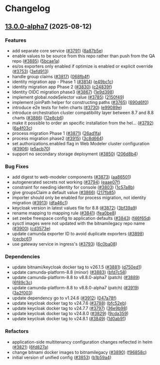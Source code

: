 # Changelog

## [13.0.0-alpha7](https://github.com/camunda/camunda-platform-helm/compare/camunda-platform-8.8-13.0.0-alpha6...camunda-platform-8.8-13.0.0-alpha7) (2025-08-12)


### Features

* add separate core service ([#3791](https://github.com/camunda/camunda-platform-helm/issues/3791)) ([8a87b5e](https://github.com/camunda/camunda-platform-helm/commit/8a87b5ef63391ecfaeda17a947d00468c3d14039))
* enable values to be source from this repo rather than push from the QA repo ([#3885](https://github.com/camunda/camunda-platform-helm/issues/3885)) ([5bcae1a](https://github.com/camunda/camunda-platform-helm/commit/5bcae1a788a86f7e11b1cf23922e1cf55c4450fe))
* es/os exporters only enabled if optimize is enabled or explicit override ([#3753](https://github.com/camunda/camunda-platform-helm/issues/3753)) ([3efd913](https://github.com/camunda/camunda-platform-helm/commit/3efd913184402b6936236f3886e72763e8ca5028))
* handle group claims ([#3817](https://github.com/camunda/camunda-platform-helm/issues/3817)) ([068fb4f](https://github.com/camunda/camunda-platform-helm/commit/068fb4fea04db6129308c3876ec269f3fee54ac1))
* identity migration app - Phase 1 ([#3814](https://github.com/camunda/camunda-platform-helm/issues/3814)) ([e49bc1c](https://github.com/camunda/camunda-platform-helm/commit/e49bc1c747e07c60e726dbe88baad548829c1c52))
* identity migration app Phase 2 ([#3830](https://github.com/camunda/camunda-platform-helm/issues/3830)) ([c24839f](https://github.com/camunda/camunda-platform-helm/commit/c24839ffc20d6707730b66fe143bfb69fb3458c4))
* Identity OIDC migration phase3 ([#3867](https://github.com/camunda/camunda-platform-helm/issues/3867)) ([1e9d398](https://github.com/camunda/camunda-platform-helm/commit/1e9d398925075808ee3b520dbb70b0de066e5c05))
* implement global.nodeSelector value ([#3785](https://github.com/camunda/camunda-platform-helm/issues/3785)) ([2150f49](https://github.com/camunda/camunda-platform-helm/commit/2150f492f9a62644046d33793b314694d2b7a40b))
* implement joinPath helper for constructing paths ([#3765](https://github.com/camunda/camunda-platform-helm/issues/3765)) ([690d6f0](https://github.com/camunda/camunda-platform-helm/commit/690d6f01a19116b3bc26ac63397c1f2ec9b6544d))
* introduce e2e tests for helm charts ([#3730](https://github.com/camunda/camunda-platform-helm/issues/3730)) ([e99089e](https://github.com/camunda/camunda-platform-helm/commit/e99089e96592e4e4e5d6d95c141701ed02979000))
* introduce orchestration cluster compatibility layer between 8.7 and 8.8 charts ([#3886](https://github.com/camunda/camunda-platform-helm/issues/3886)) ([12e8cb6](https://github.com/camunda/camunda-platform-helm/commit/12e8cb670ebba327c8c140868fc64b462bd23fcb))
* make it possible to order an specific installation from the hel… ([#3792](https://github.com/camunda/camunda-platform-helm/issues/3792)) ([6a4f03c](https://github.com/camunda/camunda-platform-helm/commit/6a4f03c5598bbd41cae16065730ba9dbe9e895ab))
* process migration Phase 1 ([#3871](https://github.com/camunda/camunda-platform-helm/issues/3871)) ([26ad1fa](https://github.com/camunda/camunda-platform-helm/commit/26ad1fa74100eaf6ace99197d2971ee2c66db513))
* process migration phase2 ([#3915](https://github.com/camunda/camunda-platform-helm/issues/3915)) ([3c8d664](https://github.com/camunda/camunda-platform-helm/commit/3c8d66407aaff0c11bec0716fee73da35e7ffa68))
* set authorizations.enabled flag in Web Modeler cluster configuration ([#3906](https://github.com/camunda/camunda-platform-helm/issues/3906)) ([e5acb70](https://github.com/camunda/camunda-platform-helm/commit/e5acb70b7b8c29cb5d5c73eec6aaed9c67c325c0))
* support no secondary storage deployment ([#3850](https://github.com/camunda/camunda-platform-helm/issues/3850)) ([206d8b4](https://github.com/camunda/camunda-platform-helm/commit/206d8b47dc2cab5dd208736865a66fe48e123b1b))


### Bug Fixes

* add digest to web-modeler components ([#3873](https://github.com/camunda/camunda-platform-helm/issues/3873)) ([aa86501](https://github.com/camunda/camunda-platform-helm/commit/aa86501c72aee6367940f51f8eb5767955b0901b))
* autogenerated secrets not working ([#3794](https://github.com/camunda/camunda-platform-helm/issues/3794)) ([eaae07f](https://github.com/camunda/camunda-platform-helm/commit/eaae07f2ffe2aa35cdcb3885f33ab597188d0369))
* constraint for needing identity for console ([#3803](https://github.com/camunda/camunda-platform-helm/issues/3803)) ([1c57a8b](https://github.com/camunda/camunda-platform-helm/commit/1c57a8bec394bc6fe450fff89a95c31d9e68d031))
* give groupsClaim a default value ([#3866](https://github.com/camunda/camunda-platform-helm/issues/3866)) ([217fb85](https://github.com/camunda/camunda-platform-helm/commit/217fb85302fa5e8c965ec9fc7358156c475b9212))
* importer should only be enabled for process migration, not identity migration ([#3913](https://github.com/camunda/camunda-platform-helm/issues/3913)) ([dfa46c1](https://github.com/camunda/camunda-platform-helm/commit/dfa46c14935c6038b9b1357c90c7c54d68ac8991))
* keycloak version in latest values file for 8.8 ([#3872](https://github.com/camunda/camunda-platform-helm/issues/3872)) ([3bf39a9](https://github.com/camunda/camunda-platform-helm/commit/3bf39a988dc217eb4dca19f9c6141d31048e4638))
* rename mapping to mapping rule ([#3841](https://github.com/camunda/camunda-platform-helm/issues/3841)) ([fea0be8](https://github.com/camunda/camunda-platform-helm/commit/fea0be8a8cd755496c696fe9d49bae6789fde78b))
* set zeebe freespace config to application defaults ([#3843](https://github.com/camunda/camunda-platform-helm/issues/3843)) ([f46f65d](https://github.com/camunda/camunda-platform-helm/commit/f46f65d57fd1704e8db166b0ec45695a8e309fc4))
* sysctl images were not updated with the bitnamilegacy repo name ([#3900](https://github.com/camunda/camunda-platform-helm/issues/3900)) ([cd3573e](https://github.com/camunda/camunda-platform-helm/commit/cd3573ec0db17daf60ce17f3b9249234af4934f0))
* update camunda exporter ID to avoid duplicate exporters ([#3898](https://github.com/camunda/camunda-platform-helm/issues/3898)) ([cecbc61](https://github.com/camunda/camunda-platform-helm/commit/cecbc6194baafce1116ddfd26390a00db4a21bc9))
* use gateway service in ingress's ([#3793](https://github.com/camunda/camunda-platform-helm/issues/3793)) ([6c0ba08](https://github.com/camunda/camunda-platform-helm/commit/6c0ba08783c7865049bc10852847fb5a0d4d823c))


### Dependencies

* update bitnami/keycloak docker tag to v26.1.5 ([#3881](https://github.com/camunda/camunda-platform-helm/issues/3881)) ([d750ed1](https://github.com/camunda/camunda-platform-helm/commit/d750ed1c51a7d0f3d9aab904af8f7266cf9c7357))
* update camunda-platform-8.8 (minor) ([#3883](https://github.com/camunda/camunda-platform-helm/issues/3883)) ([bfd7c58](https://github.com/camunda/camunda-platform-helm/commit/bfd7c58bdaff361ec0b62686212ba19ce92b15c1))
* update camunda-platform-8.8 to v8.8.0-alpha7 (patch) ([#3889](https://github.com/camunda/camunda-platform-helm/issues/3889)) ([6f89c3c](https://github.com/camunda/camunda-platform-helm/commit/6f89c3c5c5cab3041d1193ba616b5a855d95a664))
* update camunda-platform-8.8 to v8.8.0-alpha7 (patch) ([#3919](https://github.com/camunda/camunda-platform-helm/issues/3919)) ([3a2f003](https://github.com/camunda/camunda-platform-helm/commit/3a2f00364441497a401ac832b44054dceb56e1e0))
* update dependency go to v1.24.6 ([#3912](https://github.com/camunda/camunda-platform-helm/issues/3912)) ([047a78f](https://github.com/camunda/camunda-platform-helm/commit/047a78f12797f7d54ab7abbe1e70dbfaf8a96510))
* update keycloak docker tag to v24.7.6 ([#3788](https://github.com/camunda/camunda-platform-helm/issues/3788)) ([bfc52eb](https://github.com/camunda/camunda-platform-helm/commit/bfc52eb245654ba297942057d402e9d1a4b78a2a))
* update keycloak docker tag to v24.7.7 ([#3797](https://github.com/camunda/camunda-platform-helm/issues/3797)) ([36e9b98](https://github.com/camunda/camunda-platform-helm/commit/36e9b98d6d6f329a85fd7530d1bd530ead362c16))
* update keycloak docker tag to v24.8.0 ([#3829](https://github.com/camunda/camunda-platform-helm/issues/3829)) ([9cda359](https://github.com/camunda/camunda-platform-helm/commit/9cda35998c9662c77934e2bc41c40c13377e459a))
* update keycloak docker tag to v24.8.1 ([#3849](https://github.com/camunda/camunda-platform-helm/issues/3849)) ([1d0ab91](https://github.com/camunda/camunda-platform-helm/commit/1d0ab9186db1cc9b4b6033c6293a1e2b3d5de117))


### Refactors

* application-side multitenancy configuration changes reflected in helm ([#3821](https://github.com/camunda/camunda-platform-helm/issues/3821)) ([6fd827a](https://github.com/camunda/camunda-platform-helm/commit/6fd827a1c8e7acde21599ce4987a545f443661d9))
* change bitnami docker images to bitnamilegacy ([#3890](https://github.com/camunda/camunda-platform-helm/issues/3890)) ([f96858c](https://github.com/camunda/camunda-platform-helm/commit/f96858c3b8a2fc3340892ba82db1111cec35344d))
* initial version of unified config ([#3853](https://github.com/camunda/camunda-platform-helm/issues/3853)) ([b1b59a4](https://github.com/camunda/camunda-platform-helm/commit/b1b59a466336f5a00ee18a00065cce6d357910f3))
